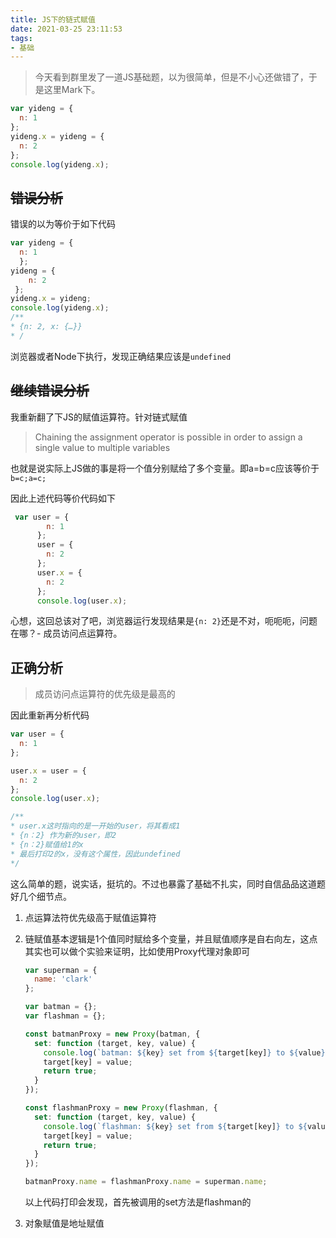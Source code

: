 ```yaml
---
title: JS下的链式赋值
date: 2021-03-25 23:11:53
tags:
- 基础
---
```


> 今天看到群里发了一道JS基础题，以为很简单，但是不小心还做错了，于是这里Mark下。



```js
var yideng = {
  n: 1
};
yideng.x = yideng = {
  n: 2
};
console.log(yideng.x);

```

## ~~错误分析~~

错误的以为等价于如下代码

```js
var yideng = {
  n: 1
  };
yideng = {
    n: 2
 };
yideng.x = yideng;
console.log(yideng.x);
/**
* {n: 2, x: {…}}
* /
```

浏览器或者Node下执行，发现正确结果应该是`undefined`

##   ~~继续错误分析~~

 我重新翻了下JS的赋值运算符。针对链式赋值

> Chaining the assignment operator is possible in order to assign a single value to multiple variables

也就是说实际上JS做的事是将一个值分别赋给了多个变量。即a=b=c应该等价于`b=c;a=c;`



因此上述代码等价代码如下

```js
 var user = {
        n: 1
      };
      user = {
        n: 2
      };
      user.x = {
        n: 2
      };
      console.log(user.x);
```

心想，这回总该对了吧，浏览器运行发现结果是`{n: 2}`还是不对，呃呃呃，问题在哪？- 成员访问点运算符。

## 正确分析

>  成员访问点运算符的优先级是最高的

因此重新再分析代码

```js
var user = {
  n: 1
};

user.x = user = {
  n: 2
};
console.log(user.x);

/**
* user.x这时指向的是一开始的user，将其看成1
* {n：2} 作为新的user，即2
* {n：2}赋值给1的x
* 最后打印2的x，没有这个属性，因此undefined
*/

```



这么简单的题，说实话，挺坑的。不过也暴露了基础不扎实，同时自信品品这道题好几个细节点。



1. 点运算法符优先级高于赋值运算符

2. 链赋值基本逻辑是1个值同时赋给多个变量，并且赋值顺序是自右向左，这点其实也可以做个实验来证明，比如使用Proxy代理对象即可

   ```js
   var superman = {
     name: 'clark'
   };
   
   var batman = {};
   var flashman = {};
   
   const batmanProxy = new Proxy(batman, {
     set: function (target, key, value) {
       console.log(`batman: ${key} set from ${target[key]} to ${value}`);
       target[key] = value;
       return true;
     }
   });
   
   const flashmanProxy = new Proxy(flashman, {
     set: function (target, key, value) {
       console.log(`flashman: ${key} set from ${target[key]} to ${value}`);
       target[key] = value;
       return true;
     }
   });
   
   batmanProxy.name = flashmanProxy.name = superman.name;
   
   ```

   以上代码打印会发现，首先被调用的set方法是flashman的

3. 对象赋值是地址赋值











